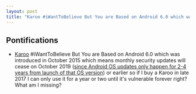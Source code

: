 ```yaml
---
layout: post
title: "Karoo #iWantToBelieve But You are Based on Android 6.0 which was introduced in October 2015 which means monthly security updates will cease on October 2019 or earlier so if I buy a Karoo in late 2017 I can only use it for a year or two until it's vulnerable forever right? What am I missing?"
---
```


## Pontifications

* [Karoo](https://blog.hammerhead.io/karoo-vs-smartphone-98b5fe89d30b) #iWantToBelieve But You are Based on Android 6.0 which was introduced in October 2015 which means monthly security updates will cease on October 2019 ([since Android OS updates only happen for 2-4 years from launch of that OS version](http://rolandtanglao.com/2017/05/27/p1-going-to-have-to-disagree-with-the-wirecutter-about-android-buy-every-2-years/)) or earlier so if I buy a Karoo in late 2017 I can only use it for a year or two until it's vulnerable forever right? What am I missing?
